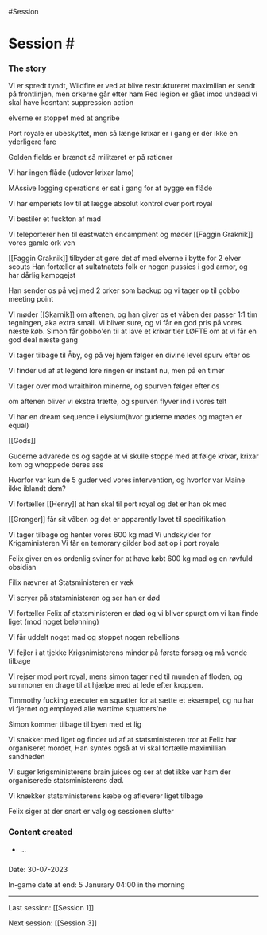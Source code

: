 #Session 


Session #
=========

### The story

Vi er spredt tyndt, Wildfire er ved at blive restruktureret
maximilian er sendt på frontlinjen, men orkerne går efter ham
Red legion er gået imod undead vi skal have kosntant suppression action

elverne er stoppet med at angribe

Port royale er ubeskyttet, men så længe krixar er i gang er der ikke en yderligere fare

Golden fields er brændt så militæret er på rationer

Vi har ingen flåde (udover krixar lamo)

MAssive logging operations er sat i gang for at bygge en flåde

Vi har emperiets lov til at lægge absolut kontrol over port royal



Vi bestiler et fuckton af mad


Vi teleporterer hen til eastwatch encampment og møder [[Faggin Graknik]] vores gamle ork ven

[[Faggin Graknik]] tilbyder at gøre det af med elverne i bytte for 2 elver scouts
Han fortæller at sultatnatets folk er nogen pussies i god armor, og har dårlig kampgejst

Han sender os på vej med 2 orker som backup og vi tager op til gobbo meeting point


Vi møder [[Skarnik]] om aftenen, og han giver os et våben der passer 1:1 tim tegningen, aka extra small.
Vi bliver sure, og vi får en god pris på vores næste køb.
Simon får gobbo'en til at lave et krixar tier LØFTE om at vi får en god deal næste gang

Vi tager tilbage til Åby, og på vej hjem følger en divine level spurv efter os

Vi finder ud af at legend lore ringen er instant nu, men på en timer

Vi tager over mod wraithiron minerne, og spurven følger efter os

om aftenen bliver vi ekstra trætte, og spurven flyver ind i vores telt

Vi har en dream sequence i elysium(hvor guderne mødes og magten er equal)

[[Gods]]

Guderne advarede os og sagde at vi skulle stoppe med at følge krixar, krixar kom og whoppede deres ass 

Hvorfor var kun de 5 guder ved vores intervention, og hvorfor var Maine ikke iblandt dem?

Vi fortæller [[Henry]] at han skal til port royal og det er han ok med

[[Gronger]] får sit våben og det er apparently lavet til specifikation 

Vi tager tilbage og henter vores 600 kg mad 
Vi undskylder for Krigsministeren
Vi får en temorary gilder bod sat op i port royale

Felix giver en os ordenlig sviner for at have købt 600 kg mad og en røvfuld obsidian

Filix nævner at Statsministeren er væk

Vi scryer på statsministeren og ser han er død

Vi fortæller Felix af statsministeren er død og vi bliver spurgt om vi kan finde liget (mod noget belønning)

Vi får uddelt noget mad og stoppet nogen rebellions

Vi fejler i at tjekke Krigsnimisterens minder på første forsøg og må vende tilbage

Vi rejser mod port royal, mens simon tager ned til munden af floden, og summoner en drage til at hjælpe med at lede efter kroppen.

Timmothy fucking executer en squatter for at sætte et eksempel, og nu har vi fjernet og employed alle wartime squatters'ne

Simon kommer tilbage til byen med et lig

Vi snakker med liget og finder ud af at statsministeren tror at Felix har organiseret mordet, 
Han syntes også at vi skal fortælle maximillian sandheden

Vi suger krigsministerens brain juices og ser at det ikke var ham der organiserede statsministerens død. 

Vi knækker statsministerens kæbe og afleverer liget tilbage

Felix siger at der snart er valg og sessionen slutter



### Content created

*   …
    

### 

Date: 30-07-2023

In-game date at end: 5 Janurary 04:00 in the morning

* * *

Last session: [[Session 1]]

Next session: [[Session 3]]
